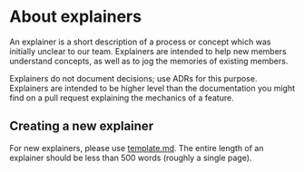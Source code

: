 # About explainers

An explainer is a short description of a process or concept which was initially unclear to our team. Explainers are intended to help new members understand concepts, as well as to jog the memories of existing members.

Explainers do not document decisions; use ADRs for this purpose. Explainers are intended to be higher level than the documentation you might find on a pull request explaining the mechanics of a feature.

## Creating a new explainer

For new explainers, please use [template.md](template.md). The entire length of an explainer should be less than 500 words (roughly a single page).
